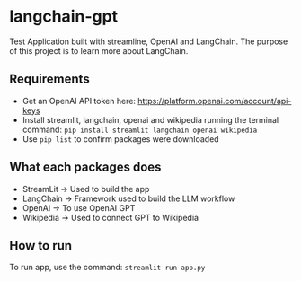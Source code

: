 # langchain-gpt
Test Application built with streamline, OpenAI and LangChain.
The purpose of this project is to learn more about LangChain.

## Requirements
- Get an OpenAI API token here: https://platform.openai.com/account/api-keys
- Install streamlit, langchain, openai and wikipedia running the terminal command: `pip install streamlit langchain openai wikipedia`
- Use `pip list` to confirm packages were downloaded

## What each packages does

- StreamLit -> Used to build the app
- LangChain -> Framework used to build the LLM workflow
- OpenAI -> To use OpenAI GPT
- Wikipedia -> Used to connect GPT to Wikipedia

## How to run
To run app, use the command: `streamlit run app.py`
